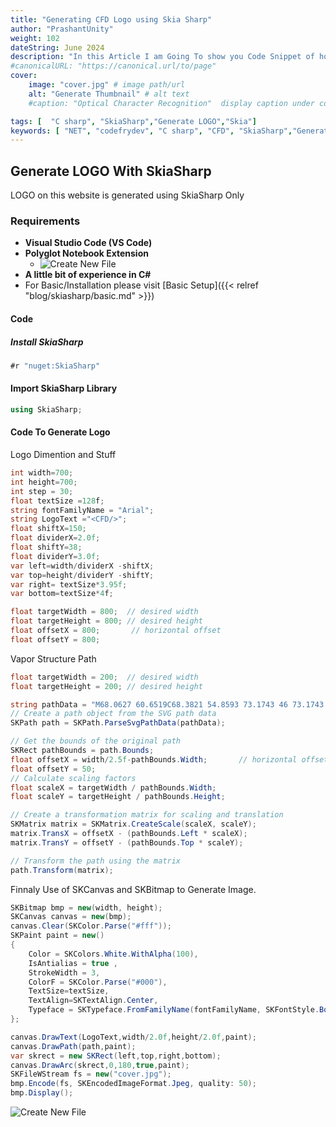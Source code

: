```yaml
---
title: "Generating CFD Logo using Skia Sharp"
author: "PrashantUnity"
weight: 102
dateString: June 2024  
description: "In this Article I am Going To show you Code Snippet of how I used SkiaSharp to Generate CFD LOGO for this Website Using SkiaSharp Library"
#canonicalURL: "https://canonical.url/to/page"
cover:
    image: "cover.jpg" # image path/url
    alt: "Generate Thumbnail" # alt text
    #caption: "Optical Character Recognition"  display caption under cover 

tags: [  "C sharp", "SkiaSharp","Generate LOGO","Skia"]
keywords: [ "NET", "codefrydev", "C sharp", "CFD", "SkiaSharp","Generate LOGO","Skia"]
---
```



## Generate LOGO With SkiaSharp

LOGO on this website is generated using SkiaSharp Only

### Requirements

- **Visual Studio Code (VS Code)**
- **Polyglot Notebook Extension**
  - ![Create New File](./poly.png)
- **A little bit of experience in C#**
- For Basic/Installation please visit [Basic Setup]({{< relref "blog/skiasharp/basic.md" >}})

#### Code

##### Install SkiaSharp

```csharp  {linenos=true}
#r "nuget:SkiaSharp"
```

#### Import SkiaSharp Library

```csharp  {linenos=true}
using SkiaSharp;
```

#### Code To Generate Logo

Logo Dimention and Stuff

```csharp {linenos=true}
int width=700;
int height=700;
int step = 30;  
float textSize =128f;
string fontFamilyName = "Arial";
string LogoText ="<CFD/>";
float shiftX=150;
float dividerX=2.0f;
float shiftY=38;
float dividerY=3.0f; 
var left=width/dividerX -shiftX;
var top=height/dividerY -shiftY;
var right= textSize*3.95f;
var bottom=textSize*4f;

float targetWidth = 800;  // desired width
float targetHeight = 800; // desired height
float offsetX = 800;       // horizontal offset
float offsetY = 800;
```

Vapor Structure Path

```csharp {linenos=true}
float targetWidth = 200;  // desired width
float targetHeight = 200; // desired height

string pathData = "M68.0627 60.6519C68.3821 54.8593 73.1743 46 73.1743 46C73.1743 46 71.2574 55.5407 71.5769 60.6519C71.8964 65.763 72.5354 65.0815 73.4938 68.8296C74.4522 72.5778 73.8133 74.2815 73.4938 77.0074C73.1743 79.7333 72.8549 80.0741 72.2159 83.4815C71.5769 86.8889 69.9795 92 69.9795 92C69.9795 92 70.299 84.3333 70.299 81.437C70.299 78.5407 70.6185 74.6222 69.6601 70.5333C68.7017 66.4444 67.7432 66.4444 68.0627 60.6519Z M99.9582 38.7481C99.7452 30.9407 96.5504 19 96.5504 19C96.5504 19 97.8284 31.8593 97.6154 38.7481C97.4024 45.637 96.9764 44.7185 96.3375 49.7704C95.6985 54.8222 96.1245 57.1185 96.3375 60.7926C96.5505 64.4667 96.7634 64.9259 97.1894 69.5185C97.6154 74.1111 98.6803 81 98.6803 81C98.6803 81 98.4673 70.6667 98.4673 66.763C98.4673 62.8593 98.2544 57.5778 98.8933 52.0667C99.5322 46.5556 100.171 46.5556 99.9582 38.7481Z M118.042 64.7407C118.255 59.7037 121.45 52 121.45 52C121.45 52 120.172 60.2963 120.385 64.7407C120.598 69.1852 121.024 68.5926 121.663 71.8519C122.301 75.1111 121.876 76.5926 121.663 78.963C121.45 81.3333 121.237 81.6296 120.811 84.5926C120.385 87.5556 119.32 92 119.32 92C119.32 92 119.533 85.3333 119.533 82.8148C119.533 80.2963 119.746 76.8889 119.107 73.3333C118.468 69.7778 117.829 69.7778 118.042 64.7407Z";
// Create a path object from the SVG path data
SKPath path = SKPath.ParseSvgPathData(pathData);

// Get the bounds of the original path
SKRect pathBounds = path.Bounds;
float offsetX = width/2.5f-pathBounds.Width;       // horizontal offset
float offsetY = 50; 
// Calculate scaling factors
float scaleX = targetWidth / pathBounds.Width;
float scaleY = targetHeight / pathBounds.Height;

// Create a transformation matrix for scaling and translation
SKMatrix matrix = SKMatrix.CreateScale(scaleX, scaleY);
matrix.TransX = offsetX - (pathBounds.Left * scaleX);
matrix.TransY = offsetY - (pathBounds.Top * scaleY);

// Transform the path using the matrix
path.Transform(matrix);
```

Finnaly Use of SKCanvas and SKBitmap to Generate Image.

```csharp  {linenos=true}
SKBitmap bmp = new(width, height);
SKCanvas canvas = new(bmp);
canvas.Clear(SKColor.Parse("#fff")); 
SKPaint paint = new() 
{ 
    Color = SKColors.White.WithAlpha(100), 
    IsAntialias = true ,
    StrokeWidth = 3,
    ColorF = SKColor.Parse("#000"),
    TextSize=textSize,
    TextAlign=SKTextAlign.Center,
    Typeface = SKTypeface.FromFamilyName(fontFamilyName, SKFontStyle.Bold)
};    

canvas.DrawText(LogoText,width/2.0f,height/2.0f,paint); 
canvas.DrawPath(path,paint);
var skrect = new SKRect(left,top,right,bottom);
canvas.DrawArc(skrect,0,180,true,paint);
SKFileWStream fs = new("cover.jpg");
bmp.Encode(fs, SKEncodedImageFormat.Jpeg, quality: 50);
bmp.Display();
``` 

![Create New File](./logo.jpg)